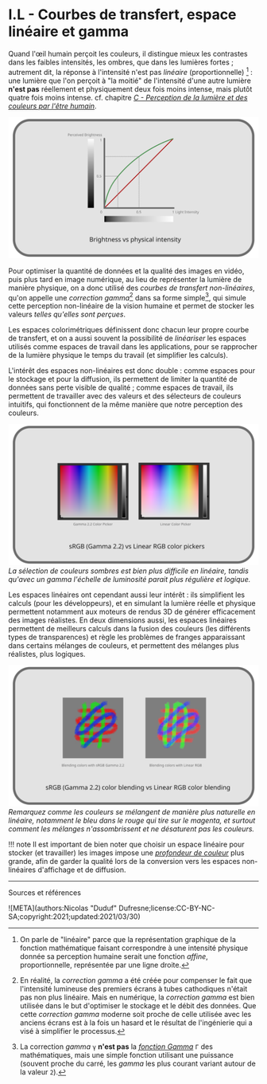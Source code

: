 # I.L - Courbes de transfert, espace linéaire et gamma

Quand l'œil humain perçoit les couleurs, il distingue mieux les contrastes dans les faibles intensités, les ombres, que dans les lumières fortes ; autrement dit, la réponse à l'intensité n'est pas *linéaire* (proportionnelle) [^1] : une lumière que l'on perçoit à "la moitié" de l'intensité d'une autre lumière **n'est pas** réellement et physiquement deux fois moins intense, mais plutôt quatre fois moins intense. cf. chapitre *[C - Perception de la lumière et des couleurs par l'être humain](C-perception.md)*.

*![Graphe de comparaison perception/intensité réelle](img/gamma-perception.svg)*

Pour optimiser la quantité de données et la qualité des images en vidéo, puis plus tard en image numérique, au lieu de représenter la lumière de manière physique, on a donc utilisé des *courbes de transfert* *non-linéaires*, qu'on appelle une *correction gamma*[^2] dans sa forme simple[^3], qui simule cette perception non-linéaire de la vision humaine et permet de stocker les valeurs *telles qu'elles sont perçues*.

Les espaces colorimétriques définissent donc chacun leur propre courbe de transfert, et on a aussi souvent la possibilité de *linéariser* les espaces utilisés comme espaces de travail dans les applications, pour se rapprocher de la lumière physique le temps du travail (et simplifier les calculs).

L'intérêt des espaces non-linéaires est donc double : comme espaces pour le stockage et pour la diffusion, ils permettent de limiter la quantité de données sans perte visible de qualité ; comme espaces de travail, ils permettent de travailler avec des valeurs et des sélecteurs de couleurs intuitifs, qui fonctionnent de la même manière que notre perception des couleurs.

*![Comparaison d'un sélecteur de couleur linéaire et non-linéaire](img/color-picker.svg)*  
*La sélection de couleurs sombres est bien plus difficile en linéaire, tandis qu'avec un gamma l'échelle de luminosité parait plus régulière et logique.*

Les espaces linéaires ont cependant aussi leur intérêt : ils simplifient les calculs (pour les développeurs), et en simulant la lumière réelle et physique permettent notamment aux moteurs de rendus 3D de générer efficacement des images réalistes. En deux dimensions aussi, les espaces linéaires permettent de meilleurs calculs dans la fusion des couleurs (les différents types de transparences) et règle les problèmes de franges apparaissant dans certains mélanges de couleurs, et permettent des mélanges plus réalistes, plus logiques.

*![Comparaison de fusion linéaires et non-linéaires](img/fusion.svg)*  
*Remarquez comme les couleurs se mélangent de manière plus naturelle en linéaire, notamment le bleu dans le rouge qui tire sur le magenta, et surtout comment les mélanges n'assombrissent et ne désaturent pas les couleurs.*

!!! note 
    Il est important de bien noter que choisir un espace linéaire pour stocker (et travailler) les images impose une [*profondeur de couleur*](K-pix-format.md) plus grande, afin de garder la qualité lors de la conversion vers les espaces non-linéaires d'affichage et de diffusion.

----
Sources et références

[^1]:
    On parle de "linéaire" parce que la représentation graphique de la fonction mathématique faisant correspondre à une intensité physique donnée sa perception humaine serait une fonction *affine*, proportionnelle, représentée par une ligne droite.
[^2]:
    En réalité, la *correction gamma* a été créée pour compenser le fait que l'intensité lumineuse des premiers écrans à tubes cathodiques n'était pas non plus linéaire. Mais en numérique, la *correction gamma* est bien utilisée dans le but d'optimiser le stockage et le débit des données. Que cette *correction gamma* moderne soit proche de celle utilisée avec les anciens écrans est à la fois un hasard et le résultat de l'ingénierie qui a visé à simplifier le processus.
[^3]:
    La correction *gamma* `γ` **n'est pas** la *[fonction Gamma](https://fr.wikipedia.org/wiki/Fonction_gamma)* `Γ` des mathématiques, mais une simple fonction utilisant une puissance (souvent proche du carré, les *gamma* les plus courant variant autour de la valeur `2`).

![META](authors:Nicolas "Duduf" Dufresne;license:CC-BY-NC-SA;copyright:2021;updated:2021/03/30)